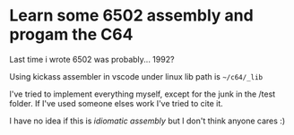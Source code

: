 Learn some 6502 assembly and progam the C64
==============================================

Last time i wrote 6502 was probably... 1992?

Using kickass assembler in vscode under linux
lib path is `~/c64/_lib` 

I've tried to implement everything myself, except for the junk in the /test folder.
If I've used someone elses work I've tried to cite it.

I have no idea if this is *idiomatic assembly* but I don't think anyone cares :)

